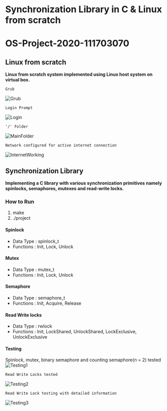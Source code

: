 # Synchronization Library in C & Linux from scratch
# OS-Project-2020-111703070


## Linux from scratch
**Linux from scratch system implemented using Linux host system on virtual box.**

    Grub
![Grub](https://user-images.githubusercontent.com/43277968/78422158-ef3c1000-767a-11ea-9ca5-44441197c25e.png)

    Login Prompt
![Login](https://user-images.githubusercontent.com/43277968/78422174-1692dd00-767b-11ea-8d7a-bbaa669b32aa.png)

    '/' Folder
![MainFolder](https://user-images.githubusercontent.com/43277968/78422188-30342480-767b-11ea-8ef2-537ec3c259c8.png)

    Network configured for active internet connection
![InternetWorking](https://user-images.githubusercontent.com/43277968/78422194-3c1fe680-767b-11ea-81a0-322d13e33ebe.png)


##  Synchronization Library
**Implementing a C library with various synchronization primitives namely spinlocks, semaphores, mutexes and read-write locks.**

### How to Run 
1. make 
2. ./project 

#### Spinlock
* Data Type : spinlock_t
* Functions : Init, Lock, Unlock 

#### Mutex
* Data Type : mutex_t
* Functions : Init, Lock, Unlock

#### Semaphore
* Data Type : semaphore_t
* Functions : Init, Acquire, Release

#### Read Write locks
* Data Type : rwlock
* Functions : Init, LockShared, UnlockShared, LockExclusive, UnlockExclusive

#### Testing 

   Spinlock, mutex, binary semaphore and counting semaphore(n = 2) tested 
![Testing1](https://user-images.githubusercontent.com/43277968/79074204-adf5d100-7d08-11ea-8db8-c0393c00b428.png)

    Read Write Locks tested 
![Testing2](https://user-images.githubusercontent.com/43277968/79074284-26f52880-7d09-11ea-8fec-81c3d8527b18.png)

    Read Write Lock testing with detailed information
![Testing3](https://user-images.githubusercontent.com/43277968/79074400-c3b7c600-7d09-11ea-994f-36d171aa5dce.png)



